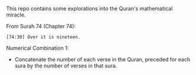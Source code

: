 This repo contains some explorations into the Quran's mathematical miracle.

From Surah 74 (Chapter 74):

```
[74:30] Over it is nineteen.
```

Numerical Combination 1:

- Concatenate the number of each verse in the Quran, preceded for each sura by the number of verses in that sura.
